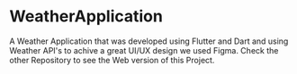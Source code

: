 # WeatherApplication
A Weather Application that was developed using Flutter and Dart and using Weather API's to achive a great UI/UX design we used Figma. Check the other Repository to see the Web version of this Project.
